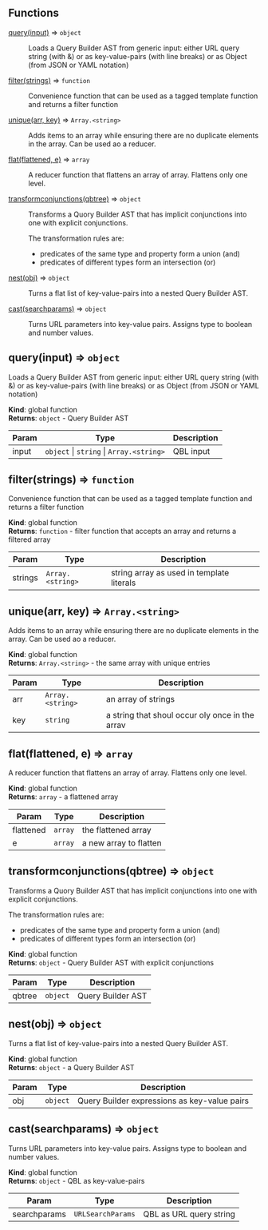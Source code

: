 ## Functions

<dl>
<dt><a href="#query">query(input)</a> ⇒ <code>object</code></dt>
<dd><p>Loads a Query Builder AST from generic input: either URL query string (with &amp;)
or as key-value-pairs (with line breaks) or as Object (from JSON or YAML notation)</p>
</dd>
<dt><a href="#filter">filter(strings)</a> ⇒ <code>function</code></dt>
<dd><p>Convenience function that can be used as a tagged template
function and returns a filter function</p>
</dd>
<dt><a href="#unique">unique(arr, key)</a> ⇒ <code>Array.&lt;string&gt;</code></dt>
<dd><p>Adds items to an array while ensuring there are no
duplicate elements in the array. Can be used ao a
reducer.</p>
</dd>
<dt><a href="#flat">flat(flattened, e)</a> ⇒ <code>array</code></dt>
<dd><p>A reducer function that flattens an array of array.
Flattens only one level.</p>
</dd>
<dt><a href="#transformconjunctions">transformconjunctions(qbtree)</a> ⇒ <code>object</code></dt>
<dd><p>Transforms a Quory Builder AST that has implicit conjunctions
into one with explicit conjunctions.</p>
<p>The transformation rules are:</p>
<ul>
<li>predicates of the same type and property form a union (and)</li>
<li>predicates of different types form an intersection (or)</li>
</ul>
</dd>
<dt><a href="#nest">nest(obj)</a> ⇒ <code>object</code></dt>
<dd><p>Turns a flat list of key-value-pairs into a nested Query Builder
AST.</p>
</dd>
<dt><a href="#cast">cast(searchparams)</a> ⇒ <code>object</code></dt>
<dd><p>Turns URL parameters into key-value pairs. Assigns type
to boolean and number values.</p>
</dd>
</dl>

<a name="query"></a>

## query(input) ⇒ <code>object</code>
Loads a Query Builder AST from generic input: either URL query string (with &)
or as key-value-pairs (with line breaks) or as Object (from JSON or YAML notation)

**Kind**: global function  
**Returns**: <code>object</code> - Query Builder AST  

| Param | Type | Description |
| --- | --- | --- |
| input | <code>object</code> \| <code>string</code> \| <code>Array.&lt;string&gt;</code> | QBL input |

<a name="filter"></a>

## filter(strings) ⇒ <code>function</code>
Convenience function that can be used as a tagged template
function and returns a filter function

**Kind**: global function  
**Returns**: <code>function</code> - filter function that accepts an array and returns a filtered array  

| Param | Type | Description |
| --- | --- | --- |
| strings | <code>Array.&lt;string&gt;</code> | string array as used in template literals |

<a name="unique"></a>

## unique(arr, key) ⇒ <code>Array.&lt;string&gt;</code>
Adds items to an array while ensuring there are no
duplicate elements in the array. Can be used ao a
reducer.

**Kind**: global function  
**Returns**: <code>Array.&lt;string&gt;</code> - the same array with unique entries  

| Param | Type | Description |
| --- | --- | --- |
| arr | <code>Array.&lt;string&gt;</code> | an array of strings |
| key | <code>string</code> | a string that shoul occur oly once in the arrav |

<a name="flat"></a>

## flat(flattened, e) ⇒ <code>array</code>
A reducer function that flattens an array of array.
Flattens only one level.

**Kind**: global function  
**Returns**: <code>array</code> - a flattened array  

| Param | Type | Description |
| --- | --- | --- |
| flattened | <code>array</code> | the flattened array |
| e | <code>array</code> | a new array to flatten |

<a name="transformconjunctions"></a>

## transformconjunctions(qbtree) ⇒ <code>object</code>
Transforms a Quory Builder AST that has implicit conjunctions
into one with explicit conjunctions.

The transformation rules are:
- predicates of the same type and property form a union (and)
- predicates of different types form an intersection (or)

**Kind**: global function  
**Returns**: <code>object</code> - Query Builder AST with explicit conjunctions  

| Param | Type | Description |
| --- | --- | --- |
| qbtree | <code>object</code> | Query Builder AST |

<a name="nest"></a>

## nest(obj) ⇒ <code>object</code>
Turns a flat list of key-value-pairs into a nested Query Builder
AST.

**Kind**: global function  
**Returns**: <code>object</code> - a Query Builder AST  

| Param | Type | Description |
| --- | --- | --- |
| obj | <code>object</code> | Query Builder expressions as key-value pairs |

<a name="cast"></a>

## cast(searchparams) ⇒ <code>object</code>
Turns URL parameters into key-value pairs. Assigns type
to boolean and number values.

**Kind**: global function  
**Returns**: <code>object</code> - QBL as key-value-pairs  

| Param | Type | Description |
| --- | --- | --- |
| searchparams | <code>URLSearchParams</code> | QBL as URL query string |

